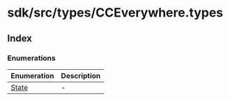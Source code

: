 # sdk/src/types/CCEverywhere.types

## Index

### Enumerations

| Enumeration | Description |
| ------ | ------ |
| [State](enumerations/state.md) | - |
